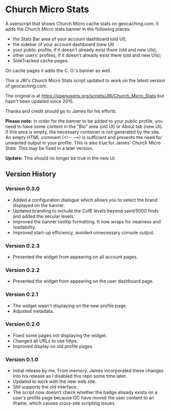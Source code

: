 # Church Micro Stats

A userscript that shows Church Micro cache stats on geocaching.com. It adds the Church Micro stats banner in the following places:

* the Stats Bar area of your account dashboard (old UI);
* the sidebar of your account dashboard (new UI)
* your public profile, if it doesn't already exist there (old and new UIs);
* other users' profiles, if it doesn't already exist there (old and new UIs);
* SideTracked cache pages.

On cache pages it adds the C. O.'s banner as well.

This is JRI's Church Micro Stats script updated to work on the latest version of geocaching.com.

The original is at https://openuserjs.org/scripts/JRI/Church_Micro_Stats but hasn't been updated since 2015.

Thanks and credit should go to James for his efforts.

__Please note:__ in order for the banner to be added to your public profile, you need to have some content in the "Bio" area (old UI) or About tab (new UI). If this area is empty, the necessary container is not generated by the site. An empty HTML comment (&#60;!-- --&#62;) is sufficient and prevents the need for unwanted output in your profile. This is also true for James' Church Micro Stats. This may be fixed in a later version.

__Update:__ This should no longer be true in the new UI.

## Version History

### Version 0.3.0

* Added a configuration dialogue which allows you to select the brand displayed on the banner.
* Updated branding to include the CofE levels beyond saint/5000 finds and added the secular levels.
* Improved the banner tooltip formatting. It now wraps for neatness and readability.
* Improved start-up efficiency, avoided unnecessary console output.

### Version 0.2.3

* Prevented the widget from appearing on all account pages.

### Version 0.2.2

* Prevented the widget from appearing on the user dashboard page.

### Version 0.2.1

* The widget wasn't displaying on the new profile page.
* Adjusted metadata.

### Version 0.2.0

* Fixed some pages not displaying the widget.
* Changed all URLs to use https.
* Improved display on old profile pages

### Version 0.1.0

* Initial release by me. From memory, James incorporated these changes into his release as I disabled this repo some time later.
* Updated to work with the new web site.
* Still supports the old interface.
* The script now doesn't check whether the badge already exists on a user's profile page because GC have moved the user content to an iframe, which causes cross-site scripting issues.
